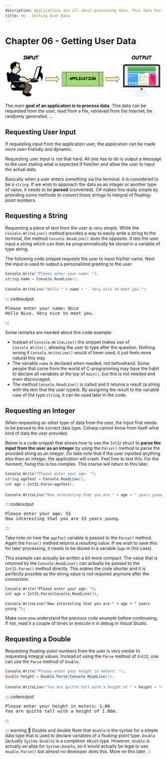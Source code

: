 ```yaml
---
description: Applications are all about processing data. This data has to be generated or retrieved from somewhere. Often data needs to be requested from the user.
title: 06 - Getting User Data
---
```


# Chapter 06 - Getting User Data

![User Input](./img/user_input.png)

The main **goal of an application is to process data**. This data can be requested from the user, read from a file, retrieved from the Internet, be randomly generated, ...

## Requesting User Input

If requesting input from the application user, the application can be made more user-friendly and dynamic.

Requesting user input is not that hard. All one has to do is output a message to the user stating what is expected if him/her and allow the user to input the actual data.

Basically when a user enters something via the terminal, it is considered to be a `string`. If we wish to approach the data as an integer or another type of value, it needs to be **parsed** (converted). C# makes this really simple by providing some methods to convert these strings to integral of floating-point numbers.

## Requesting a String

Requesting a piece of text from the user is very simple. While the `Console.WriteLine()` method provides a way to easily write a string to the terminal, the method `Console.ReadLine()` does the opposite. It lets the user input a string which can then be programmatically be stored in a variable of type string.

The following code snippet requests the user to input his/her name. Next the input is used to output a personalized greeting to the user.

```csharp
Console.Write("Please enter your name: ");
string name = Console.ReadLine();

Console.WriteLine("Hello " + name + ". Very nice to meet you.");
```

::: codeoutput
<pre>
Please enter your name: Nico
Hello Nico. Very nice to meet you.
</pre>
:::

Some remarks are needed about this code example:

* Instead of `Console.WriteLine()` the snippet makes use of `Console.Write()`, allowing the user to type after the question. Nothing wrong if `Console.WriteLine()` would of been used, it just feels more natural this way.
* The variable `name` is declared when needed, not beforehand. Some people that come from the world of C-programming may have the habit to declare all variables at the top of `main()`, but this is not needed and even discouraged.
* The method `Console.ReadLine()` is called and it returns a result (a string with the text that the user typed). By assigning the result to the variable `name` of the type `string`, it can be used later in the code.

## Requesting an Integer

When requesting an other type of data from the user, the input first needs to be parsed to the correct data type. Csharp cannot know from itself what kind of data the user provided.

Below is a code snippet that shows how to use the `Int32` struct to **parse the input from the user as an integer** by using the `Parse()` method to parse the provided string as an integer. Do take note that if the user inputted anything else than an integer, the application will crash. Feel free to test this. For the moment, fixing this is too complex. This course will return to this later.

```csharp
Console.Write("Please enter your age: ");
string ageText = Console.ReadLine();
int age = Int32.Parse(ageText);

Console.WriteLine("How interesting that you are " + age + " years young.");
```

::: codeoutput
<pre>
Please enter your age: 33
How interesting that you are 33 years young.
</pre>
:::

Take note on how the `ageText` variable is passed to the `Parse()` method. Again the `Parse()` method returns a resulting value. If we wish to save this for later processing, it needs to be stored in a variable (`age` in this case).

This example can actually be written a bit more compact. The value that is returned by the `Console.ReadLine()` can actually be passed to the `Int32.Parse()` method directly. This makes the code shorter and it is perfectly possible as the string value is not required anymore after the conversion.

```csharp{2}
Console.Write("Please enter your age: ");
int age = Int32.Parse(Console.ReadLine());

Console.WriteLine("How interesting that you are " + age + " years young.");
```

Make sure you understand the previous code example before continueing. If not, read it a couple of times or execute it in debug in Visual Studio.

## Requesting a Double

Requesting floating-point numbers from the user is very similar to requesting integral values. Instead of using the `Parse` method of `Int32`, one can use the `Parse` method of `Double`.

```csharp
Console.Write("Please enter your height in meters: ");
double height = Double.Parse(Console.ReadLine());

Console.WriteLine("You are quitte tall with a height of " + height + "m.");
```

::: codeoutput
<pre>
Please enter your height in meters: 1.86
You are quitte tall with a height of 1.86m.
</pre>
:::

::: warning 🚫 Double and double
Note that `double` is the syntax for a simple data type that is used to declare variables of a floating-point type. `Double` (actually `System.Double`) is a complexer struct type. However, `double` is actually an alias for `System.Double`, so it would actually be legal to use `double.Parse()` but almost no developer does this. More on this later.
:::
